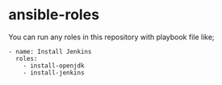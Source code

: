 # ansible-roles

You can run any roles in this repository with playbook file like;



    - name: Install Jenkins
      roles:
        - install-openjdk
        - install-jenkins

